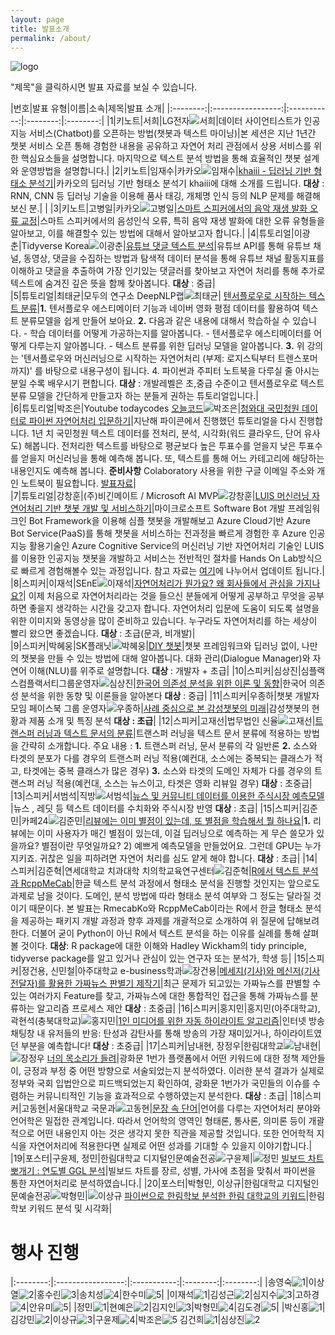 ```yaml
---
layout: page
title: 발표소개
permalink: /about/
---
```



![logo](./pic/logo.png)

"제목"을 클릭하시면 발표 자료를 보실 수 있습니다.
       

|번호|발표 유형|이름|소속|제목|발표 소개|
|:--------:|:-----------------:|:-----------:|:--------:|:--------:|
|1|키노트|서희|LG전자![서희](./pic/seohee.png)|데이터 사이언티스트가 인공지능 서비스(Chatbot)를 오픈하는 방법(챗봇과 텍스트 마이닝)|본 세션은 지난 1년간 챗봇 서비스 오픈 통해 경험한 내용을 공유하고 자연어 처리 관점에서 상용 서비스를 위한 핵심요소들을 설명합니다. 마지막으로 텍스트 분석 방법을 통해 효율적인 챗봇 설계와 운영방법을 설명합니다.|
|2|키노트|임재수|카카오![임재수](./pic/ljs2.png)|[khaiii - 딥러닝 기반 형태소 분석기](./data/khaiii2.pdf)|카카오의 딥러닝 기반 형태소 분석기 khaiii에 대해 소개를 드립니다. **대상** : RNN, CNN 등 딥러닝 기술을 이용해 품사 태깅, 개체명 인식 등의 NLP 문제를 해결해 보신 분.| |
|3|키노트|고병일|카카오![고병일](./pic/ko.png)|[스마트 스피커에서의 음악 재생 발화 오류 교정](./data/smartspeaker2.pdf)|스마트 스피커에서의 음성인식 오류, 특히 음악 재생 발화에 대한 오류 유형들을 알아보고, 이를 해결할수 있는 방법에 대해서 알아보고자 합니다.|
|4|튜토리얼|이광춘|Tidyverse Korea![이광춘](./pic/lkc2.png)|[유튜브 댓글 텍스트 분석](https://statkclee.github.io/text/langcon-2019-tutorial.html?fbclid=IwAR3D2C2NzOUd5y9-dSFYvNzWqKAU3v2b5K0604WGJLMqVn32V0oZ6fvpX0o)|유튜브 API를 통해 유튜브 채널, 동영상, 댓글을 수집하는 방법과 탐색적 데이터 분석을 통해 유튜브 채널 활동지표를 이해하고 댓글을 추출하여 가장 인기있는 댓글러를 찾아보고 자연어 처리를 통해 추가로 텍스트에 숨겨진 깊은 뜻을 함께 찾아봅니다. **대상** : 중급|  
|5|튜토리얼|최태균|모두의 연구소 DeepNLP랩![최태균](./pic/ctk2.png)| [텐서플로우로 시작하는 텍스트 분류](https://bit.ly/2SCILZH)|**1.** 텐서플로우 에스티메이터 기능과 네이버 영화 평점 데이터를 활용하여 텍스트 분류모델을 쉽게 만들어 보아요. **2.** 다음과 같은 내용에 대해서 학습하실 수 있습니다. - 학습 데이터를 어떻게 가공하는지를 알아봅니다. - 텐서플로우 에스티메이터를 어떻게 다루는지 알아봅니다. - 텍스트 분류를 위한 딥러닝 모델을 알아봅니다. **3.** 위 강의는 '텐서플로우와 머신러닝으로 시작하는 자연어처리 (부제: 로지스틱부터 트렌스포머까지)' 를 바탕으로 내용구성이 됩니다. 4. 파이썬과 주피터 노트북을 다루실 줄 아시는 분일 수록 배우시기 편합니다. **대상** :  개발레벨은 초,중급 수준이고 텐서플로우로 텍스트 분류 모델을  간단하게 만들고자 하는 분들게 권하는 튜토리얼입니다.|     
|6|튜토리얼|박조은|Youtube todaycodes [오늘코드](https://www.youtube.com/channel/UCLR3sD0KB_dWpvcsrLP0aUg )![박조은](./pic/joeun.jpg)|[청와대 국민청원 데이터로 파이썬 자연어처리 입문하기](https://github.com/corazzon/petitionWrangling)|지난해 파이콘에서 진행했던 튜토리얼을 다시 진행합니다. 1년 치 국민청원 텍스트 데이터를 전처리, 분석, 시각화(워드 클라우드, 단어 유사도) 해봅니다. 전처리한 텍스트를 바탕으로 평균보다 높은 투표수를 얻을지 낮은 투표수를 얻을지 머신러닝을 통해 예측해 봅니다. 또, 텍스트를 통해 어느 카테고리에 해당하는 내용인지도 예측해 봅니다. **준비사항** Colaboratory 사용을 위한 구글 이메일 주소와 개인 노트북이 필요합니다. [발표자료](https://goo.gl/v28GxC)|      
|7|튜토리얼|강창훈|(주)비긴메이트 / Microsoft AI MVP![강창훈](./pic/EDDY.png)|[LUIS 머신러닝 자연어처리 기반 챗봇 개발 및 서비스하기](./data/kangchanghun.pdf)|마이크로소프트 Software Bot 개발 프레임워크인 Bot Framework을 이용해 심플 챗봇을 개발해보고 Azure Cloud기반 Azure Bot Service(PaaS)를 통해 챗봇을 서비스하는 전과정을 빠르게 경험한 후 Azure 인공지능 활용기술인 Azure Cognitive Service의 머신러닝 기반 자연어처리 기술인 LUIS를 이용한 인공지능 챗봇을 개발하고 서비스는 전반적인 절차를 Hands On Lab방식으로 빠르게 경험해볼수 있는 과정입니다. 참고 자료는 [여기](http://mixedcode.com/Article/Index?aidx=7732)에 나누어서 업데이트 됩니다.| 
|8|스피커|이재석|SEnE![이재석](./pic/jesouk.jpg)|[자연어처리가 뭔가요? 왜 회사들에서 관심을 가지나요?](./data/whatisnlp.pdf)| 이제 처음으로 자연어처리라는 것을 들으신 분들에게  어떻게 공부하고 무엇을 공부하면 좋을지 생각하는 시간을 갖고자 합니다. 자연어처리 입문에 도움이 되도록 설명을 위한 이미지와 동영상을 많이 준비하고 있습니다. 누구라도 자연어처리를 하는 세상이 빨리 왔으면 좋겠습니다. **대상** : 초급(문과, 비개발)|                 
|9|스피커|박혜웅|SK플래닛![박혜웅](./pic/phu2.png)|[DIY 챗봇](./data/DIY.pdf)|챗봇 프레임워크와 딥러닝  없이, 나만의 챗봇을 만들 수 있는 방법에 대해 알아봅니다. 대화 관리(Dialogue Manager)와 자연어 이해(NLU)를 위주로 설명합니다. **대상** : 개발자 + 초급|
|10|스피커|심상진|심플랙스컴플랙서티그룹운영자![심상진](./pic/simsangjin.png)|[한국어 의존성 분석을 위한 이론 및 동향](./data/Parser.pdf)|한국어 의존성 분석을 위한 동향 및 이론들을 알아본다 **대상** : 중급| 
|11|스피커|우종하|챗봇 개발자 모임 페이스북 그룹 운영자![우종하](./pic/ujongha.jpg)|[사례 중심으로 본 감성챗봇의 미래](./data/emotionchat.pdf)|감성챗봇의 현황과 제품 소개 및 특징 분석  **대상 : 초급**|
|12|스피커|고재선|법무법인 신율![고재선](./pic/jsko.png)|[트랜스퍼 러닝과 텍스트 문서의 분류](./data/transfer.pdf)|트랜스퍼 러닝을 텍스트 문서 분류에 적용하는 방법을 간략히 소개합니다. 주요 내용 : **1.** 트랜스퍼 러닝, 문서 분류의 각 일반론 **2.** 소스와 타겟의 분포가 다를 경우의 트랜스퍼 러닝 적용(예컨대, 소스에는 중복되는 클래스가 적고, 타겟에는 중복 클래스가 많은 경우) **3.** 소스와 타겟의 도메인 자체가 다를 경우의 트랜스퍼 러닝 적용(예컨대, 소스는 뉴스이고, 타겟은 영화 리뷰일 경우) **대상** : 초중급|
|13|스피커|서범석|직방![서범석](./pic/sbs.png)|[뉴스 및 커뮤니티 데이터를 이용한 주식시장 예측모델](./data/Seobeomseok.pdf) |뉴스 , 레딧 등 텍스트 데이터를 수치화와 주식시장 반영 **대상** : 초급|
|15|스피커|김준민|카페24![김준민](./pic/junmin.png)|[리뷰에는 이미 별점이 있는데, 또 별점을 학습해서 뭘 하나요](./data/jmkim.pdf)|**1.** 리뷰에는 이미 사용자가 매긴 별점이 있는데, 이걸 딥러닝으로 예측하는 게 무슨 쓸모가 있을까요? 별점이란 무엇일까요? 2) 예쁘게 예측모델을 만들었어요. 그런데 GPU는 누가 지키죠. 귀찮은 일을 피하려면 자연어 처리를 심도 얕게 해야 합니다. **대상** : 초급|
|14|스피커|김준혁|연세대학교 치과대학 치의학교육연구센터![김준혁](./pic/hunhk.png)|[R에서 텍스트 분석과 RcppMeCab](./data/Rcpp2.pdf)|한글 텍스트 분석 과정에서 형태소 분석을 진행할 것인지는 앞으로도 과제로 남을 것이다. 도메인, 분석 방법에 따라 형태소 분석 여부와 그 정도는 달라질 것이기 때문이다. 본 발표는 RmecabKo와 RcppMeCab이라는 R에서 한글 형태소 분석을 제공하는 패키지 개발 과정과 향후 과제를 개괄적으로 소개하여 위 질문에 답해보려 한다. 더불어 굳이 Python이 아닌 R에서 텍스트 분석을 하는 이유를 실례를 통해 살펴볼 것이다. **대상**: R package에 대한 이해와 Hadley Wickham의 tidy principle, tidyverse package를 알고 있거나 관심이 있는 연구자 또는 분석가, 학생 등|
|15|스피커|정건용, 신민철|아주대학교 e-business학과![장건용](./pic/jang.jpg)|[메세지(기사)와 메신저(기사 전달자)를 활용한 가짜뉴스 판별기 제작기](./data/fakenews.pdf)|최근 문제가 되고있는 가짜뉴스를 판별할 수 있는 여러가지 Feature를 찾고, 가짜뉴스에 대한 통합적인 접근을 통해 가짜뉴스를 분류하는 알고리즘 프로세스 제안 **대상** : 초중급|
|16|스피커|홍지민|홍지민(아주대학교), 곽현석(충북대학교)![홍지민](./pic/hongjimin.jpg)|[1인 미디어를 위한 자동 하이라이트 알고리즘](./data/1media.pdf)|인터넷 방송 채팅창 내 유저들의 반응: 탄성과 감탄사를 통해 방송의 가장 재미있거나, 하이라이트였던 부분을 예측합니다! **대상** : 초중급|
|17|스피커|남내현, 장정우|한림대학교![남내현](./pic/namneheon.jpg)|![장정우](./pic/jangjungu.jpg) [너의 목소리가 들려](./data/yourvoice.pdf)|광화문 1번가 플랫폼에서 어떤 키워드에 대한 정책 제안들이, 긍정과 부정 중 어떤 방향으로 서술되었는지 분석하였다. 이러한 분석 결과가 실제로 정부와 국회 입법안으로 피드백되었는지 확인하여, 광화문 1번가가 국민들의 이슈를 수렴하는 커뮤니티적인 기능을 효과적으로 수행하였는지 분석한다. **대상** : 초급|
|18|스피커|고동현|서울대학교 국문과![고동현](./pic/Koh_Donghyun.jpg)|[문장 속 단어](./data/KohDonghyun_02.pdf)|언어를 다루는 자연어처리 분야와 언어학은 밀접한 관계입니다. 따라서 언어학의 영역인 형태론, 통사론, 의미론 등이 개괄적으로 어떤 내용인지 아는 것은 생각지 못한 직관을 제공할 것입니다. 또한 언어학적 지식을 자연어처리에 적용한다면 실제로 어떤 성과를 기대할 수 있을지 이야기합니다.|
|19|포스터|구윤제, 정민|한림대학교 디지털인문예술전공![구윤제](./pic/kyj.png)|![정민](./pic/jungmin.jpg) [빌보드 차트 뽀개기 : 연도별 GGL 분석](./data/billboard.pdf)|빌보드 차트를 장르, 성별, 가사에 초점을 맞춰서 파이썬을 통한 자연어처리로 분석하였습니다.|
|20|포스터|박형민, 이상규|한림대학교 디지털인문예술전공![박형민](./pic/phm.jpg)|![이상규](/pic/sangkue.jpg) [파이썬으로 한림학보 분석한 한림 대학교의 키워드](./data/keyword.pdf)|한림학보 키워드 분석 및 시각화|

# 행사 진행



|:--------:|:-----------------:|:-----------:|:--------:|:--------:|
|송영숙![1](./pic/song.jpg)|이상열![2](./pic/sang.jpg)|홍수린![3](./pic/sulin.jpg)|송치성![4](./pic/chisung.jpg)|한수미![5](./pic/sumi.jpg)|
|이재석![1](./pic/jslee.jpg)|김성근![2](./pic/sungkun.png)|심지수![3](./pic/jisu.jpg)|고하경![4](./pic/kohakyong.jpg)|안유미![5](./pic/anumi.jpg)|
|정민![1](./pic/jungmin.jpg)|현예은![2](./pic/yeun.jpg)|김지인![3](./pic/kim.jpg)|박형민![4](./pic/phm.jpg)|김도경![5](./pic/kimdokyong.jpg)|
|박신홍![1](./pic/sinhongpark.jpg)|김강민![2](./pic/kangmin.jpg)|이상규![3](./pic/sangkue.jpg)|구윤제![4](./pic/kyj.png)|박조은![5](./pic/joeun.jpg)
김건희![1](./pic/khee.jpg)|심상진![2](./pic/simsangjin.png)








